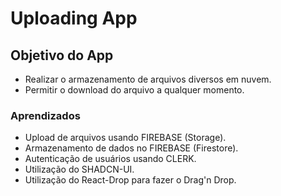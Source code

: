 # Uploading App

## Objetivo do App
- Realizar o armazenamento de arquivos diversos em nuvem.
- Permitir o download do arquivo a qualquer momento.

### Aprendizados 
- Upload de arquivos usando FIREBASE (Storage).
- Armazenamento de dados no FIREBASE (Firestore).
- Autenticação de usuários usando CLERK.
- Utilização do SHADCN-UI.
- Utilização do React-Drop para fazer o Drag'n Drop.